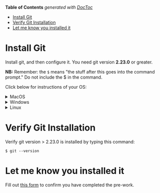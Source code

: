 <!-- START doctoc generated TOC please keep comment here to allow auto update -->
<!-- DON'T EDIT THIS SECTION, INSTEAD RE-RUN doctoc TO UPDATE -->
**Table of Contents**  *generated with [DocToc](https://github.com/thlorenz/doctoc)*

- [Install Git](#install-git)
- [Verify Git Installation](#verify-git-installation)
- [Let me know you installed it](#let-me-know-you-installed-it)

<!-- END doctoc generated TOC please keep comment here to allow auto update -->

# Install Git

Install git, and then configure it. You need git version **2.23.0** or greater.

**NB:** Remember: the `$` means "the stuff after this goes into the command prompt." Do not include the $ in the command.

Click below for instructions of your OS:

<details><summary>MacOS</summary>

**You might be already done!** 🎉 Macs are shipped with git already installed. You can verify by opening the Terminal app (Applications > Utilities > Terminal), type `git --version` at the command prompt, and verify the version is greater than 2.23.0.

![](https://i.imgur.com/OMV7reD.png)

You might be prompted to "install command line tools".

![](https://cdn.osxdaily.com/wp-content/uploads/2014/02/confirm-install-command-line-tools-mac-os-x.jpg)

If that's the case, go ahead and install them, then close and re-open the Terminal. Choose [Install], it might take a while. **DO NOT** install Xcode. There's a [simple demo here of installing here](https://cdn.osxdaily.com/wp-content/uploads/2014/02/confirm-install-command-line-tools-mac-os-x.jpg).

If you want bonus points and download the latest version of git, follow these instructions.

Install git via `Homebrew`, a super-cool utility that helps manage tools for your laptop.

[Install brew](https://brew.sh/) by pasting this code into your Terminal app:

```
$ /bin/bash -c "$(curl -fsSL https://raw.githubusercontent.com/Homebrew/install/HEAD/install.sh)"
```

Then, install git:

```
$ brew install git
```

If you already installed git with homebrew and want to update it, run:

```
$ brew upgrade git
```

</details>

<details><summary>Windows</summary>

Depending on your Windows OS, you may already have access to Bash. If you have an app like "Git BASH", or have the Windows Subsystem for Linux (WSL), you probably don't need to follow these instructions.

If you use Chocolatey (and you probably don't), follow [instructions here](https://chocolatey.org/packages/git).

If you don't, install the [GitHub Desktop client](https://desktop.github.com/) which also installs a command-line version of Git.

In case that doesn't work, try the [Git for Windows](https://git-scm.com/download/win) project.

Once you have one of the above, you should have an app called "Git BASH". It'll look something like this:

![](https://i.stack.imgur.com/ik8KY.png)

Go to your Bash command line and verify your install by typing `git --version`.

</details>

<details><summary>Linux</summary>

Run

```
$ apt-get install git
```

</details>

# Verify Git Installation

Verify git version > 2.23.0 is installed by typing this command:

```
$ git --version
```

# Let me know you installed it

Fill out [this form](https://forms.gle/s4DC8cHLtqHhEWRs8) to confirm you have completed the pre-work.
